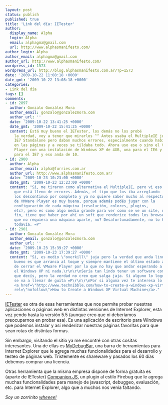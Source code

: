 ```yaml
---
layout: post
status: publish
published: true
title: 'Link del día: IETester'
author:
  display_name: Alpha
  login: Alpha
  email: alphagma@gmail.com
  url: http://www.alphasmanifesto.com/
author_login: Alpha
author_email: alphagma@gmail.com
author_url: http://www.alphasmanifesto.com/
wordpress_id: 1573
wordpress_url: http://blog.alphasmanifesto.com.ar/?p=1573
date: '2009-10-22 11:08:18 +0000'
date_gmt: '2009-10-22 13:08:18 +0000'
categories:
- Link del día
tags: []
comments:
- id: 2897
  author: Gonzalo González Mora
  author_email: gonzalo@gonzalezmora.com
  author_url: ''
  date: '2009-10-22 13:41:25 +0000'
  date_gmt: '2009-10-22 15:41:25 +0000'
  content: Está muy bueno el IETester, los demás no los probé
    la verdad, voy a tener que mirarlos ^^ Antes usaba el MultipleIE junto con el
    IE7 Standalone pero daban muchos errores, especialmente cuando había Flash
    en las páginas y a veces se tildaba todo. Ahora uso ese o sino el VMWare
    Player con una instalación de Windows XP de 4GB, una para el IE6 y otra
    para el IE7 y eso anda de 10.
- id: 2900
  author: Alpha
  author_email: alpha@furries.com.ar
  author_url: http://www.alphasmanifesto.com.ar/
  date: '2009-10-23 10:23:00 +0000'
  date_gmt: '2009-10-23 12:23:00 +0000'
  content: "Sí, me tiraron como alternativa el MultipleIE, pero vi eso mismo:
    que está lleno de errores. Además, el tipo que los iba arreglando
    los descontinuó por completo y ya no quiere saber mucho al respecto.\r\n\r\nLo
    de VMWare Player es muy buena, porque además podés jugar con la
    configuración de cada máquina (resolución, colores, plugins,
    etc), pero es como algo medio grande para ver como se ve un site, no?\r\n\r\nEn
    fin, tiene que haber por ahí un soft que renderice todos los browsers y
    que no requiera una máquina aparte, no? Desafortunadamente, no lo he encontrado
    todavía. =P"
- id: 2901
  author: Gonzalo González Mora
  author_email: gonzalo@gonzalezmora.com
  author_url: ''
  date: '2009-10-23 15:39:27 +0000'
  date_gmt: '2009-10-23 17:39:27 +0000'
  content: "Sí, es medio \"overkill\" jaja pero la verdad que anda lindo. Lo
    bueno es que arranca al toque y siempre mantiene el último estado antes
    de cerrar el VMware Player por lo que no hay que andar esperando a que bootee
    el Windows XP ni nada.\r\n\r\nSería tan lindo tener un software como el
    que decís, pero la verdad no creo que salga jaja. Si alguno lo logra hacer
    se va a llenar de guita =P\r\n\r\nPor si alguna vez te interesa lo del VMWare:
    <a href=\"http://www.technibble.com/how-to-create-a-windows-xp-virtual-machine/\"
    rel=\"nofollow\">How to Create a Windows XP Virtual Machine</a>."
---
```


[IETester](http://www.my-debugbar.com/wiki/IETester/HomePage) es otra de esas herramientas que nos permite probar nuestras aplicaciones o páginas web en distintas versiones de Internet Explorer, esta vez yendo hasta la versión 5.5 (aunque creo que ni deberíamos preocuparnos en probar esa). Es una aplicación de escritorio para Windows que podemos instalar y así renderizar nuestras páginas favoritas para que sean rotas de distintas formas.

Sin embargo, visitando el sitio ya me encontré con otras cositas interesantes. Una de ellas es [MyDebugBar](http://www.debugbar.com/), una barra de herramientas para Internet Explorer que le agrega muchas funcionalidades para el desarrollo y testeo de páginas web. Tristemente es shareware y pasados los 60 días debemos comprar una licencia.

Otras herramienta que la misma empresa dispone de forma gratuita es (aparte de IETester) [Companion.JS](http://www.my-debugbar.com/wiki/CompanionJS/HomePage), un plugin al estilo Firebug que le agrega muchas funcionalidades para manejo de javascript, debuggeo, evaluación, etc. para Internet Explorer, algo que a muchos nos venía faltando.

_Soy un zorrinito [wheeee!](http://www.youtube.com/watch?v=euZ0j7vtKEQ)_

